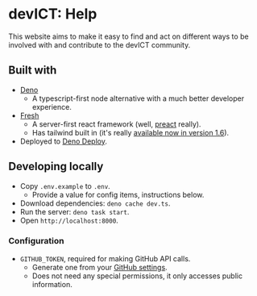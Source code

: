 # devICT: Help

This website aims to make it easy to find and act on different ways to be
involved with and contribute to the devICT community.

## Built with

- [Deno](https://deno.land/manual/getting_started/installation)
  - A typescript-first node alternative with a much better developer experience.
- [Fresh](https://fresh.deno.dev)
  - A server-first react framework (well, [preact](https://preactjs.com/)
    really).
  - Has tailwind built in (it's really
    [available now in version 1.6](https://fresh.deno.dev/docs/examples/migrating-to-tailwind)).
- Deployed to [Deno Deploy](https://deno.com/deploy).

## Developing locally

- Copy `.env.example` to `.env`.
  - Provide a value for config items, instructions below.
- Download dependencies: `deno cache dev.ts`.
- Run the server: `deno task start`.
- Open `http://localhost:8000`.

### Configuration

- `GITHUB_TOKEN`, required for making GitHub API calls.
  - Generate one from your
    [GitHub settings](https://github.com/settings/tokens?type=beta).
  - Does not need any special permissions, it only accesses public information.
